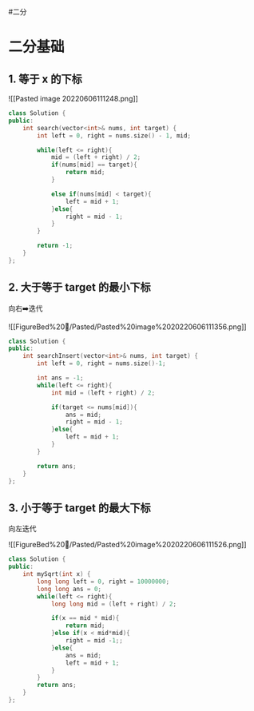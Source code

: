 #二分
# 二分基础
## 1. 等于 x 的下标
![[Pasted image 20220606111248.png]]


```cpp
class Solution {
public:
    int search(vector<int>& nums, int target) {
        int left = 0, right = nums.size() - 1, mid;

        while(left <= right){
            mid = (left + right) / 2;
            if(nums[mid] == target){
                return mid;
            }

            else if(nums[mid] < target){
                left = mid + 1;
            }else{
                right = mid - 1;
            }
        }

        return -1;
    }
};
```

## 2. 大于等于 target 的最小下标

向右➡️迭代

![[FigureBed%20🌄/Pasted/Pasted%20image%2020220606111356.png]]
```cpp
class Solution {
public:
    int searchInsert(vector<int>& nums, int target) {
        int left = 0, right = nums.size()-1;

        int ans = -1;
        while(left <= right){
            int mid = (left + right) / 2;

            if(target <= nums[mid]){
                ans = mid;
                right = mid - 1;
            }else{
                left = mid + 1;
            }
        }

        return ans;
    }
};
```

## 3. 小于等于 target 的最大下标

向左迭代

![[FigureBed%20🌄/Pasted/Pasted%20image%2020220606111526.png]]

```cpp
class Solution {
public:
    int mySqrt(int x) {
        long long left = 0, right = 10000000;
        long long ans = 0;
        while(left <= right){
            long long mid = (left + right) / 2;

            if(x == mid * mid){
                return mid;
            }else if(x < mid*mid){
                right = mid -1;;
            }else{
                ans = mid;
                left = mid + 1;
            }
        }
        return ans;
    }
};
```


